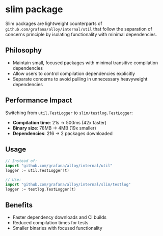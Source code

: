 # slim package

Slim packages are lightweight counterparts of `github.com/grafana/alloy/internal/util` that follow the separation of concerns principle by isolating functionality with minimal dependencies.

## Philosophy
- Maintain small, focused packages with minimal transitive compilation dependencies
- Allow users to control compilation dependencies explicitly
- Separate concerns to avoid pulling in unnecessary heavyweight dependencies

## Performance Impact
Switching from `util.TestLogger` to `slim/testlog.TestLogger`:
- **Compilation time**: 21s → 500ms (42x faster)
- **Binary size**: 78MB → 4MB (19x smaller) 
- **Dependencies**: 216 → 2 packages downloaded

## Usage
```go
// Instead of:
import "github.com/grafana/alloy/internal/util"
logger := util.TestLogger(t)

// Use:
import "github.com/grafana/alloy/internal/slim/testlog"  
logger := testlog.TestLogger(t)
```

## Benefits
- Faster dependency downloads and CI builds
- Reduced compilation times for tests
- Smaller binaries with focused functionality
